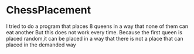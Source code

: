 # ChessPlacement

I tried to do a program that places 8 queens in a way that none of them can eat another
But this does not work every time.
Because the first queen is placed random,it can be placed in a way that there is not a place that can placed in the demanded way

